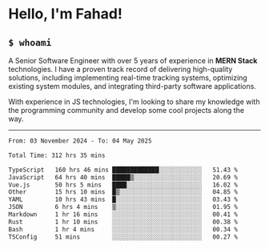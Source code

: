 <h1>Hello, I'm Fahad!</h1>

<h2><code>$ whoami</code></h2>

A Senior Software Engineer with over 5 years of experience in **MERN Stack** technologies. I have a proven track record of delivering high-quality solutions, including implementing real-time tracking systems, optimizing existing system modules, and integrating third-party software applications.

With experience in JS technologies, I'm looking to share my knowledge with the programming community and develop some cool projects along the way.

---

<!--START_SECTION:waka-->

```txt
From: 03 November 2024 - To: 04 May 2025

Total Time: 312 hrs 35 mins

TypeScript   160 hrs 46 mins █████████████░░░░░░░░░░░░   51.43 %
JavaScript   64 hrs 40 mins  █████▒░░░░░░░░░░░░░░░░░░░   20.69 %
Vue.js       50 hrs 5 mins   ████░░░░░░░░░░░░░░░░░░░░░   16.02 %
Other        15 hrs 10 mins  █▒░░░░░░░░░░░░░░░░░░░░░░░   04.85 %
YAML         10 hrs 43 mins  █░░░░░░░░░░░░░░░░░░░░░░░░   03.43 %
JSON         6 hrs 4 mins    ▒░░░░░░░░░░░░░░░░░░░░░░░░   01.95 %
Markdown     1 hr 16 mins    ░░░░░░░░░░░░░░░░░░░░░░░░░   00.41 %
Rust         1 hr 10 mins    ░░░░░░░░░░░░░░░░░░░░░░░░░   00.38 %
Bash         1 hr 4 mins     ░░░░░░░░░░░░░░░░░░░░░░░░░   00.34 %
TSConfig     51 mins         ░░░░░░░░░░░░░░░░░░░░░░░░░   00.27 %
```

<!--END_SECTION:waka-->

<!--
**heyFahad/heyFahad** is a ✨ _special_ ✨ repository because its `README.md` (this file) appears on your GitHub profile.

Here are some ideas to get you started:

- 🔭 I’m currently working on ...
- 🌱 I’m currently learning ...
- 👯 I’m looking to collaborate on ...
- 🤔 I’m looking for help with ...
- 💬 Ask me about ...
- 📫 How to reach me: ...
- 😄 Pronouns: ...
- ⚡ Fun fact: ...
-->

